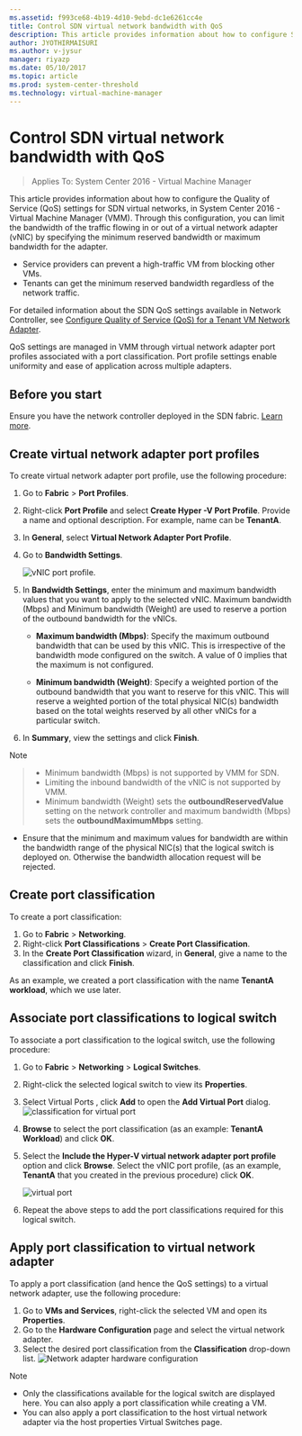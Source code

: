 ```yaml
---
ms.assetid: f993ce68-4b19-4d10-9ebd-dc1e6261cc4e
title: Control SDN virtual network bandwidth with QoS
description: This article provides information about how to configure SDN QoS by using VMM.
author: JYOTHIRMAISURI
ms.author: v-jysur
manager: riyazp
ms.date: 05/10/2017
ms.topic: article
ms.prod: system-center-threshold
ms.technology: virtual-machine-manager
---
```



# Control SDN virtual network bandwidth with QoS

>Applies To: System Center 2016 - Virtual Machine Manager

This article provides information about how to configure the Quality of Service (QoS) settings for SDN virtual networks, in System Center 2016 - Virtual Machine Manager (VMM).
Through this configuration, you can limit the bandwidth of the traffic flowing in or out of a virtual network adapter (vNIC) by specifying the minimum reserved bandwidth or maximum bandwidth for the adapter.

- Service providers can prevent a high-traffic VM from blocking other VMs.
- Tenants can get the minimum reserved bandwidth regardless of the network traffic.

For detailed information about the SDN QoS settings available in Network Controller, see [Configure Quality of Service (QoS) for a Tenant VM Network Adapter](https://technet.microsoft.com/windows-server-docs/networking/sdn/manage/configure-qos-for-tenant-vm-network-adapter).

QoS settings are managed in VMM through virtual network adapter port profiles associated with a port classification. Port profile settings enable uniformity and ease of application across multiple adapters.

## Before you start
Ensure you have the network controller deployed in the SDN fabric. [Learn more](sdn-controller.md).

## Create virtual network adapter port profiles

To create virtual network adapter port profile, use the following procedure:

1.	Go to **Fabric** > **Port Profiles**.
2.	Right-click **Port Profile** and select **Create Hyper -V Port Profile**. Provide a name and optional description. For example, name can be **TenantA**.
3.	In **General**, select **Virtual Network Adapter Port Profile**.
4.	Go to **Bandwidth Settings**.

    ![vNIC port profile](media/bandwidth-settings-vnic-port-profile.png).
5.	In **Bandwidth Settings**, enter the minimum and maximum bandwidth values that you want to apply to the selected vNIC. Maximum bandwidth (Mbps) and Minimum bandwidth (Weight) are used to reserve a portion of the outbound bandwidth for the vNICs.

    - **Maximum bandwidth (Mbps)**: Specify the maximum outbound bandwidth that can be used by this vNIC. This is irrespective of the bandwidth mode configured on the switch. A value of 0 implies that the maximum is not configured.

    - **Minimum bandwidth (Weight)**: Specify a weighted portion of the outbound bandwidth that you want to reserve for this vNIC. This will reserve a weighted portion of the total physical NIC(s) bandwidth based on the total weights reserved by all other vNICs for a particular switch.

6. In **Summary**, view the settings and click **Finish**.

> [!NOTE]

> - Minimum bandwidth (Mbps) is not supported by VMM for SDN.  
> - Limiting the inbound bandwidth of the vNIC is not supported by VMM.
> - Minimum bandwidth (Weight) sets the **outboundReservedValue** setting on the network controller and maximum bandwidth (Mbps) sets the **outboundMaximumMbps** setting.
- Ensure that the minimum and maximum values for bandwidth are within the bandwidth range of the physical NIC(s) that the logical switch is deployed on. Otherwise the bandwidth allocation request will be rejected.


## Create port classification

To create a port classification:
1.	Go to **Fabric** >  **Networking**.
2.	Right-click  **Port Classifications** > **Create Port Classification**.
3.	In the **Create Port Classification** wizard, in **General**, give a name to the classification and click **Finish**.

As an example, we created a port classification with the name **TenantA workload**, which we use later.

## Associate port classifications to logical switch
To associate a port classification to the logical switch, use the following procedure:

1.	Go to **Fabric** > **Networking** > **Logical Switches**.
2.	Right-click the selected logical switch to view its **Properties**.
3.	Select  Virtual Ports , click **Add** to open the **Add Virtual Port** dialog.
![classification for virtual port](media/port-classification-for-virtaul-port.png)
4.	**Browse** to select the port classification (as an example: **TenantA Workload**) and click **OK**.
5.	Select the **Include the Hyper-V virtual network adapter port profile** option and click **Browse**.  Select the vNIC port profile, (as an example, **TenantA**  that you created in the previous procedure) click **OK**.

    ![virtual port](media/configure-virtual-port.png)
6. Repeat the above steps to add the port classifications required for this logical switch.

## Apply port classification to virtual network adapter
To apply a port classification (and hence the QoS settings) to a virtual network adapter, use the following procedure:

1.	Go to **VMs and Services**, right-click the selected VM and open its **Properties**.
2.	Go to the **Hardware Configuration** page and select the virtual network adapter.
3.	Select the desired port classification from the **Classification** drop-down list.
![Network adapter hardware configuration](media/network-adapter-hardware-configuration.png)


> [!NOTE]
- Only the classifications available for the logical switch are displayed here. You can also apply a port classification while creating a VM.
- You can also apply a port classification to the host virtual network adapter via the host properties Virtual Switches page.
